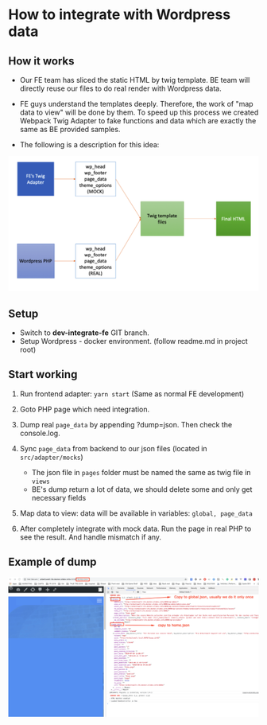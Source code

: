 # How to integrate with Wordpress data

## How it works
- Our FE team has sliced the static HTML by twig template. BE team will directly reuse our files to do real render with Wordpress data.

- FE guys understand the templates deeply. Therefore, the work of "map data to view"  will be done by them. 
To speed up this process we created Webpack Twig Adapter to fake functions and data which are exactly the same as BE provided samples. 

- The following is a description for this idea:

![twig-adapter-chart](assets/twig-adapter-chart.png) 


## Setup

- Switch to **dev-integrate-fe** GIT branch.
- Setup Wordpress - docker environment. (follow readme.md in project root)

## Start working

1. Run frontend adapter: `yarn start` (Same as normal FE development)

2. Goto PHP page which need integration. 

3. Dump real `page_data` by appending ?dump=json. Then check the console.log.

4. Sync `page_data` from backend to our json files (located in `src/adapter/mocks`)
    * The json file in `pages` folder must be named the same as twig file in `views`
    * BE's dump return a lot of data, we should delete some and only get necessary fields

5. Map data to view: data will be available in variables: `global, page_data`

6. After completely integrate with mock data. Run the page in real PHP to see the result. And handle mismatch if any.


## Example of dump

![php-dump-json](assets/php-dump-json.png) 
